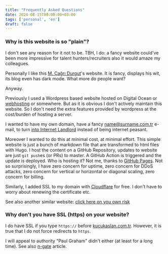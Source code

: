 ```yaml
---
title: "Frequently Asked Questions"
date: 2024-08-15T00:00:00+03:00
tags: ['personal', 'en']
draft: false
---
```


### Why is this website is so "plain"?
I don't see any reason for it not to be. 
TBH, I do: a fancy website could've been more impressive for 
talent hunters/recruiters also it would amaze my colleagues.

Personally I like this [M. Çağrı Durgut](https://mcagridurgut.com/)'s website. It is fancy, displays his wit, its blog even has dark mode. What more do people want?

Anyway. 

Previously I used a Wordpress based website hosted on Digital Ocean or [webhosting](https://webhosting.com.tr) or somewhere. But as it is obvious I don't actively maintain this website. So I don't need the extra features provided by wordpress at the cost/burden of hosting a server.


I wanted to have my own domain, have a fancy name@surname.com.tr e-mail, to turn [into Internet Landlord](https://landchad.net/#:~:text=into%20Internet%20Landlords) instead of being internet peasant.

Moreover I wanted to do this at minimal cost, at minimal effort.
This simple website is just a bunch of markdown file that are transformed to html files with Hugo. I host the content on a GitHub Repository, updates to website are just `git push`es (or PRs) to master. A GitHub Action is triggered and the update is deployed. Who is hosting it? Not me, thanks to [GitHub Pages](https://pages.github.com/). Not so surprisingly, I have zero concern for uptime, zero concern for DDoS attacks, zero concern for vertical or horizontal or diagonal scaling, zero concern for billing.

Similarly, I added SSL to my domain with [Cloudflare](https://cloudflare.com) for free. I don't have to worry about renewing the certificate etc.

See also another similar website: [click here on you own risk](https://motherfuckingwebsite.com/)


### Why don't you have SSL (https) on your website?
I do have SSL if you type `https://` before [kucukaslan.com.tr](https://kucukaslan.com.tr). However, it is true that I do not force redirects to `https`.

I will appeal to authority "Paul Graham" didn't either (at least for a long time).
See also [n-gate](http://n-gate.com/software/2017/07/12/0/) article.